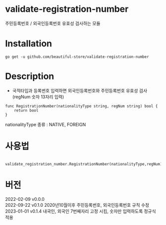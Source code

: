 # validate-registration-number
주민등록번호 / 외국인등록번호 유효성 검사하는 모듈

# Installation
```
go get -u github.com/beautiful-store/validate-registration-number
```

# Description

* 국적타입과 등록번호 입력하면 외국인등록번호와 주민등록번호 유효성 검사(regNum 숫자 13자리 입력)
```
func RegistrationNumber(nationalityType string, regNum string) bool {
    return bool
}
```
nationalityType 종류 : NATIVE, FOREIGN


# 사용법
```
	validate_registration_number.RegistrationNumber(nationalityType,regNum)
```

# 버전
2022-02-09 v0.0.0 <br>
2022-09-22 v0.1.0 2020년10월이후 주민등록번호, 외국인등록번호 규칙 수정
2023-01-01 v0.1.4 내국인, 외국인 7번째자리 고정 시킴, 숫자만 입력하도록 정규식 적용

